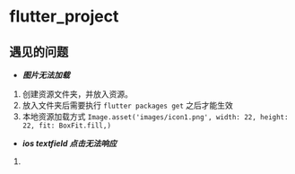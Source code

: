 # flutter_project



## 遇见的问题
* ***图片无法加载***
1. 创建资源文件夹，并放入资源。
2. 放入文件夹后需要执行 ```flutter packages get``` 之后才能生效
3. 本地资源加载方式 ```Image.asset('images/icon1.png', width: 22, height: 22, fit: BoxFit.fill,)```

* ***ios textfield 点击无法响应***
1.